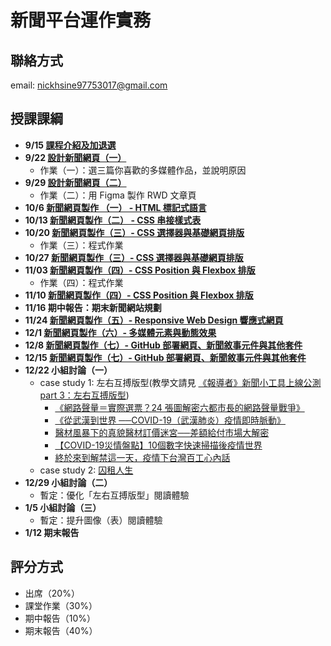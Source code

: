 # 新聞平台運作實務 
## 聯絡方式
email: nickhsine97753017@gmail.com

## 授課課綱
* **9/15 [課程介紹及加退選](https://nickhsine.github.io/teach-at-nccu/109-01/09-15)**
* **9/22 [設計新聞網頁（一）](https://nickhsine.github.io/teach-at-nccu/109-01/09-22/)**
  * 作業（一）：選三篇你喜歡的多媒體作品，並說明原因
* **9/29 [設計新聞網頁（二）](https://nickhsine.github.io/teach-at-nccu/109-01/09-29/)**
  * 作業（二）：用 Figma 製作 RWD 文章頁
* **10/6 [新聞網頁製作 （一） - HTML 標記式語言](https://hackmd.io/svhFYKq4QyaarC_J0WRsig)**
* **10/13 [新聞網頁製作（二） - CSS 串接樣式表](https://hackmd.io/Pekdv0mvT8qD_LXLzUo9iQ)**
* **10/20 [新聞網頁製作（三）- CSS 選擇器與基礎網頁排版](https://nickhsine.github.io/teach-at-nccu/109-01/10-20/)**
  * 作業（三）：程式作業
* **10/27 [新聞網頁製作（三）- CSS 選擇器與基礎網頁排版](https://nickhsine.github.io/teach-at-nccu/109-01/10-20/)**
* **11/03 [新聞網頁製作（四）- CSS Position 與 Flexbox 排版](https://nickhsine.github.io/teach-at-nccu/109-01/11-03/)**
  * 作業（四）：程式作業
* **11/10 [新聞網頁製作（四）- CSS Position 與 Flexbox 排版](https://nickhsine.github.io/teach-at-nccu/109-01/11-10/)**
* **11/16 期中報告：期末新聞網站規劃**
* **11/24 [新聞網頁製作（五）- Responsive Web Design 響應式網頁](https://hackmd.io/ojTXG2s0RQaJz85goqIz1w)**
* **12/1  [新聞網頁製作（六）- 多媒體元素與動態效果](https://hackmd.io/J_YYk1YUSum1x3fVo75PXA)**
* **12/8  [新聞網頁製作（七）- GitHub 部署網頁、新聞敘事元件與其他套件](https://hackmd.io/P9N34oIwS2G6Mfhag3Rqzg)**
* **12/15  [新聞網頁製作（七）- GitHub 部署網頁、新聞敘事元件與其他套件](https://hackmd.io/P9N34oIwS2G6Mfhag3Rqzg)**
* **12/22 小組討論（一）**
  * case study 1: 左右互搏版型(教學文請見 [《報導者》新聞小工具上線公測part 3：左右互搏版型](https://medium.com/twreporter/twreporter-lab-dual-channel-news-tool-5c13c7a83e24))
    - [《網路聲量＝實際選票？24 張圖解密六都市長的網路聲量戰爭》](https://www.twreporter.org/i/2018-election-report-sharevoice-gcs)
    - [《從武漢到世界 ──COVID-19（武漢肺炎）疫情即時脈動》](https://www.twreporter.org/i/covid-2019-keep-tracking-gcs)
    - [醫材風暴下的真貌醫材訂價迷宮──差額給付巿場大解密](https://www.twreporter.org/a/health-insurance-medical-device-pricing-analysis)
    - [【COVID-19災情盤點】10個數字快速掃描後疫情世界](https://www.twreporter.org/a/covid-19-crucial-numbers)
    - [終於來到解禁這一天，疫情下台灣百工心內話](https://www.twreporter.org/a/photo-covid-19-taiwanese-inner-words)
  * case study 2: [囚租人生](https://www.twreporter.org/i/rent-house-in-difficulty-generation-gcs)
* **12/29 小組討論（二）**
  * 暫定：優化「左右互搏版型」閱讀體驗
* **1/5   小組討論（三）**
  * 暫定：提升圖像（表）閱讀體驗
* **1/12  期末報告**

## 評分方式
- 出席（20%）
- 課堂作業（30%）
- 期中報告（10%）
- 期末報告（40%）

